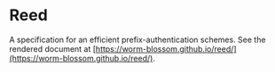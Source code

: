 # Reed

A specification for an efficient prefix-authentication schemes. See the rendered document at [https://worm-blossom.github.io/reed/](https://worm-blossom.github.io/reed/).
